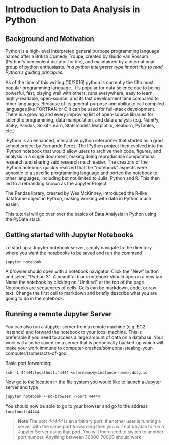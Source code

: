 # Introduction to Data Analysis in Python

## Background and Motivation

Python is a high-level interpreted general purpose programming language named after
a British Comedy Troupe, created by Guido van Rossum (Python's benevolent dictator
for life), and maintained by a international group of python enthusiasts. *In a python
interpreter type import this to read Python's guiding principles.* 

As of the time of this writing (10/2016) python is currently the fifth most popular
programming language. It is popular for data science due to being powerful, fast, 
playing well with others, runs everywhere, easy to learn, highly-readable, open-source,
and its fast development time compared to other languages. Because of its general-purpose 
and ability to call compiled languages like FORTRAN or C it can be used for full-stack development.
There is a growing and every improving list of open-source libraries for scientific programming, 
data manipulation, and data analysis (e.g. NumPy, SciPy, Pandas, Scikit-Learn, Statsmodels
Matplotlib, Seaborn, PyTables, etc.)

IPython is an enhanced, interactive python interpreter that started as a grad school project
by Fernando Perez. The IPython project then evolved into the IPython notebook that would allow 
users to archive their code, figures, and analysis in a single document, making doing reproducible 
computational research and sharing said research much easier. The creators of the IPython notebook 
quickly realized that the "notebook" aspects were agnostic to a specific programming language and
ported the notebook to other languages, including but not limited to Julia, Python and R. This then led
to a rebranding known as the Jupyter Project. 


The Pandas library, created by Wes McKinney, introduced the R-like dataframe object in Python, making
working with data in Python much easier. 

This tutorial will go over over the basics of Data Analysis in Python using the PyData stack. 


## Getting started with Jupyter Notebooks

To start up a Jupyter notebook server, simply navigate to the directory where you want the 
notebooks to be saved and run the command
```
jupyter notebook
```
A browser should open with a notebook navigator. Click the "New" button and select "Python 3".
A beautiful blank notebook should open in a new tab
Name the notebook by clicking on "Untitled" at the top of the page.
Notebooks are sequences of cells. Cells can be markdown, code, or raw text. 
Change the first cell to markdown and briefly describe what you are going to do in the notebook.

## Running a remote Jupyter Server

You can also run a Jupyter server from a remote machine (e.g, EC2 Instance) and forward the
notebook to your local machine. This is preferable if you need to access a large amount of data
on a database. Your work will also be saved on a server that is periodically backed-up which will 
make your work immune to computer-crashes/someone-stealing-your-computer/(some)acts-of-god.

Basic port forwarding:
```
ssh -L 44444:localhost:44444 <username>@<instance-name>.dssg.io
```
Now go to the location in the file system you would like to launch a Jupyter server and type

```
jupyter notebook --no-browser --port 44444
```

You should now be able to go to your browser and go to the address `localhost:44444`. 

> **Note**:The port *44444* is an arbitrary port. If another user is running a server with 
> the same port forwarding then you will not be able to run a Jupyter Server using that port. 
> You will then need to switch to another port number. Anything between 30000-70000 should work
